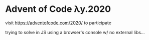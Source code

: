 # Advent of Code λy.2020
       
visit https://adventofcode.com/2020/ to participate

trying to solve in JS using a browser's console w/ no external libs... 